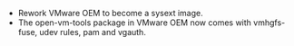 - Rework VMware OEM to become a sysext image.
- The open-vm-tools package in VMware OEM now comes with vmhgfs-fuse, udev rules, pam and vgauth.

